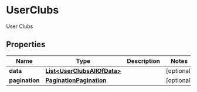 

# UserClubs

User Clubs

## Properties

| Name | Type | Description | Notes |
|------------ | ------------- | ------------- | -------------|
|**data** | [**List&lt;UserClubsAllOfData&gt;**](UserClubsAllOfData.md) |  |  [optional] |
|**pagination** | [**PaginationPagination**](PaginationPagination.md) |  |  [optional] |



